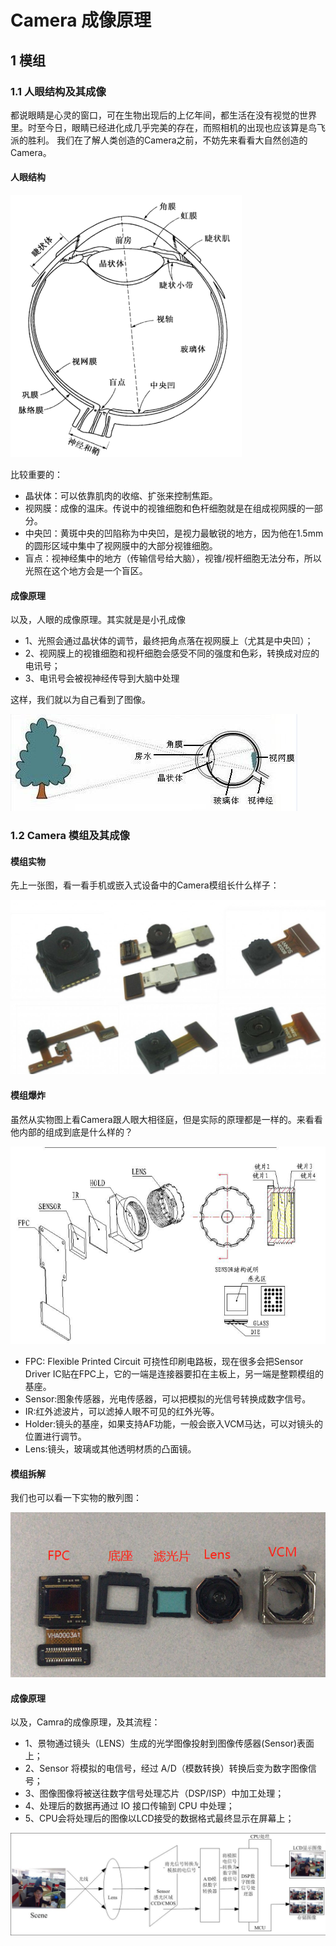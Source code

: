 # Camera 成像原理

## 1 模组

### 1.1 人眼结构及其成像
都说眼睛是心灵的窗口，可在生物出现后的上亿年间，都生活在没有视觉的世界里。时至今日，眼睛已经进化成几乎完美的存在，而照相机的出现也应该算是鸟飞派的胜利。
我们在了解人类创造的Camera之前，不妨先来看看大自然创造的Camera。

#### 人眼结构

<img src="https://github.com/lowkeyway/Embedded/blob/master/Software/Driver/Pic/Camera/Camera%20%E7%9C%BC%E7%9D%9B%E7%9A%84%E5%88%A8%E9%9D%A2%E5%9B%BE.png">

比较重要的：
+ 晶状体：可以依靠肌肉的收缩、扩张来控制焦距。
+ 视网膜：成像的温床。传说中的视锥细胞和色杆细胞就是在组成视网膜的一部分。
+ 中央凹：黄斑中央的凹陷称为中央凹，是视力最敏锐的地方，因为他在1.5mm的圆形区域中集中了视网膜中的大部分视锥细胞。
+ 盲点：视神经集中的地方（传输信号给大脑），视锥/视杆细胞无法分布，所以光照在这个地方会是一个盲区。

#### 成像原理

以及，人眼的成像原理。其实就是是小孔成像
+ 1、光照会通过晶状体的调节，最终把角点落在视网膜上（尤其是中央凹）；
+ 2、视网膜上的视锥细胞和视杆细胞会感受不同的强度和色彩，转换成对应的电讯号；
+ 3、电讯号会被视神经传导到大脑中处理

这样，我们就以为自己看到了图像。

<img src="https://github.com/lowkeyway/Embedded/blob/master/Software/Driver/Pic/Camera/Camera%20%E4%BA%BA%E7%9C%BC%E6%88%90%E5%83%8F.jpg">

### 1.2 Camera 模组及其成像

#### 模组实物

先上一张图，看一看手机或嵌入式设备中的Camera模组长什么样子：

<img src="https://github.com/lowkeyway/Embedded/blob/master/Software/Driver/Pic/Camera/Camera%20%E6%A8%A1%E7%BB%84%E5%AE%9E%E7%89%A9.jpg">

#### 模组爆炸

虽然从实物图上看Camera跟人眼大相径庭，但是实际的原理都是一样的。来看看他内部的组成到底是什么样的？

<img src="https://github.com/lowkeyway/Embedded/blob/master/Software/Driver/Pic/Camera/Camera%20%E6%A8%A1%E7%BB%84%E7%88%86%E7%82%B8%E5%9B%BE.png">

+ FPC: Flexible Printed Circuit 可挠性印刷电路板，现在很多会把Sensor Driver IC贴在FPC上，它的一端是连接器要扣在主板上，另一端是整颗模组的基座。
+ Sensor:图象传感器，光电传感器，可以把模拟的光信号转换成数字信号。
+ IR:红外滤波片，可以滤掉人眼不可见的红外光等。
+ Holder:镜头的基座，如果支持AF功能，一般会嵌入VCM马达，可以对镜头的位置进行调节。
+ Lens:镜头，玻璃或其他透明材质的凸面镜。

#### 模组拆解

我们也可以看一下实物的散列图：

<img src="https://github.com/lowkeyway/Embedded/blob/master/Software/Driver/Pic/Camera/Camera%20%E6%A8%A1%E7%BB%84%E5%AE%9E%E7%89%A9%E8%A7%A3%E5%88%A8%E5%9B%BE.png">

#### 成像原理

以及，Camra的成像原理，及其流程：
+ 1、景物通过镜头（LENS）生成的光学图像投射到图像传感器(Sensor)表面上；
+ 2、Sensor 将模拟的电信号，经过 A/D（模数转换）转换后变为数字图像信号；
+ 3、图像图像将被送往数字信号处理芯片（DSP/ISP）中加工处理；
+ 4、处理后的数据再通过 IO 接口传输到 CPU 中处理；
+ 5、CPU会将处理后的图像以LCD接受的数据格式最终显示在屏幕上；

<img src="https://github.com/lowkeyway/Embedded/blob/master/Software/Driver/Pic/Camera/Camera%20%E6%A8%A1%E7%BB%84%E6%88%90%E5%83%8F%E5%8E%9F%E7%90%86.png">





